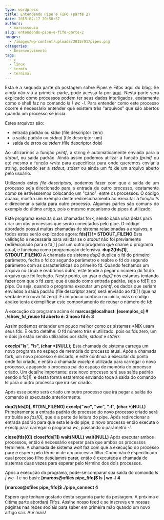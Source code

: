 ```yaml
---
type: wordpress
title: Entendendo Pipe e FIFO (parte 2)
date: 2015-02-17 20:50:57
authors:
  - marcossouza
slug: entendendo-pipe-e-fifo-parte-2
images:
  - /images/wp-content/uploads/2015/01/pipes.png
categories:
  - Desenvolvimento
tags:
  - c
  - linux
  - termin
  - terminal
---
```


<p style="text-align: justify;">Esta é a segunda parte da postagem sobre Pipes e Fifos aqui do blog. Se ainda não viu a primeira parte, pode acessá-la por <a title="Entendendo Pipes e FIFOs (parte 1)" href="/entendendo-pipe-e-fifo-parte-1/" target="_blank">aqui</a>. Nesta parte será explicado como processos podem ter seus dados interligados, exatamente como o shell faz no comando <em>ls | wc -l</em>. Para entender como este processo ocorre é necessário entender que existem três "arquivos" que são abertos quando um processo se inicia.</p>
Estes arquivos são:
<ul>
	<li>entrada padrão ou <em>stdin</em> (file descriptor zero)</li>
	<li>a saída padrão ou <em>stdout</em> (file descriptor um)</li>
	<li>saída de erros ou <em>stderr</em> (file descriptor dois)</li>
</ul>
<p style="text-align: justify;">Ao utilizarmos a função <em>printf</em>, a string é automaticamente enviada para a <em>stdout</em>, ou saída padrão. Ainda assim podemos utilizar a função <em>fprintf </em>ou até mesmo a função <em>write</em> para especificar para onde queremos enviar a string, podendo ser a <em>stdout</em>, <em>stderr</em> ou ainda um fd de um arquivo aberto pelo usuário.</p>
<p style="text-align: justify;">Utilizando estes <em>file descriptors,</em> podemos fazer com que a saída de um processo seja direcionado para a entrada de outro processo, exatamente como se estivéssemos colocando um "cano"  entre os processos. O código abaixo, mostra um exemplo deste redirecionamento ao executar a função <em>ls</em> e direcionar a saída para outro processo. Algumas partes são comuns do exemplo do último artigo, pois o mesmo mecanismo de pipes é utilizado:</p>
<script src="//gistfy-app.herokuapp.com/github/ButecoOpenSource/exemplos/pipe_fifo/pipe_connect.c" type="text/javascript"></script>Este programa executa duas chamadas fork, sendo cada uma delas para criar um dos processos que serão conectados pelo pipe. O código abordado possui muitas chamadas de sistema relacionadas a arquivos, e todos estes serão explicados agora: <strong>fds[1] != STDOUT_FILENO</strong> Esta validação é necessária para validar se o <em>stdout</em> não foi previamente redirecionado para o fd[1] por um outro programa que chame o programa atual, e funciona como programação defensiva. <strong>dup2(fds[1], STDOUT_FILENO)</strong> A chamada de sistema <em>dup2</em> duplica o fd do primeiro parâmetro, fecha o fd do segundo parâmetro e reabre o fd do segundo parâmetro com as características do primeiro fd. Quando fechamos um arquivo no Linux e reabrimos outro, este tende a pegar o número do fd do arquivo que foi fechado. Neste ponto, ao usar o <em>dup2</em> nós estamos tentando fazer com que o fd zero, que é usado como entrada padrão, seja o fd[1] do pipe. Ou seja, quando o programa executar um <em>printf</em>, os dados que seriam enviados a saída padrão (file descriptor zero) será enviado ao fd[1] (que na verdade é o novo fd zero). É um pouco confuso no início, mas o código abaixo tenta exemplificar este comportamento de reusar o número de fd:<script src="//gistfy-app.herokuapp.com/github/ButecoOpenSource/exemplos/exemplos_c/show_fd_reuse.c" type="text/javascript"></script>

A execução do programa acima é:
<strong>marcos@localhost: [exemplos_c] # ./show_fd_reuse
fd aberto é: 3
novo fd é: 3
</strong>

Assim podemos entender um pouco melhor como os sistemas *NIX usam seus fds. E outro detalhe: O fd número três é utilizado, pois os fds zero, um e dois já estão sendo utilizados por <em>stdin</em>, <em>stdout</em> e <em>stderr</em>.

<strong>execlp("ls", "ls", (char *)NULL);</strong>
Esta chamada de sistema carrega um novo programa no espaço de memória do processo atual. Após a chamada fork, um novo processo é iniciado, e este continua a executar do ponto onde foi criado, e então a chamada <em>execlp</em> é utilizada para carregar o novo processo, apagando o processo pai do espaço de memória do processo criado. Um detalhe importante: este novo processo terá sua saída padrão sendo o fd[1], e desta forma estaremos enviando toda a saída do comando ls para o outro processo que irá ser criado.

Após esse ponto será criado um outro processo que irá pegar a saída do comando <em>ls</em> executado anteriormente.

<strong>dup2(fds[0], STDIN_FILENO)</strong>
<strong>execlp("wc", "wc", "-l", (char *)NULL)</strong>
Primeiramente a entrada padrão do processo do novo processo criado será atribuída ao <em>fds[0]</em>, que é a parte de leitura do pipe. Após redirecionar a entrada padrão para que esta leia do pipe, o novo processo então executa o execlp para carregar o programa <em>wc</em>, passando o parâmetro <em>-l</em>.

<strong>close(fds[0])</strong>
<strong>close(fds[1])</strong>
<strong>wait(NULL)</strong>
<strong>wait(NULL)</strong>
Após executar ambos processos, então é necessário esperar para que ambos os processos terminem. A chamada de sistema <em>wait</em> faz com que a execução do processo pare e espere pelo término de um processo filho. Como não é especificado qual processo filho desejamos parar, então é executada a chamada de sistemas duas vezes para esperar pelo término dos dois processos.

Após a execução do programa, pode-se comparar sua saída do comando <em>ls | wc -l c</em> no bash:
<strong>[marcos@xfiles pipe_fifo]$ ls | wc -l
4</strong>

<strong>[marcos@xfiles pipe_fifo]$ ./pipe_connect
4</strong>

Espero que tenham gostado desta segunda parte da postagem. A próxima e última parte abordará Fifos. Assine nosso feed e se inscreva em nossas páginas nas redes sociais para saber em primeira mão quando um novo artigo sair. Até mais!
